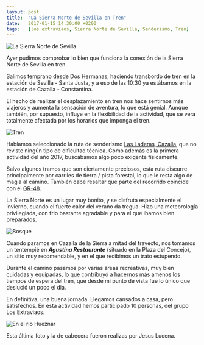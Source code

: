 ```yaml
---
layout: post
title:  "La Sierra Norte de Sevilla en Tren"
date:   2017-01-15 14:30:00 +0200
tags:	[los extraviaos, Sierra Norte de Sevilla, Senderismo, Tren]
---
```


![La Sierra Norte de Sevilla][sierra_norte01]

Ayer pudimos comprobar lo bien que funciona la conexión de la Sierra Norte
de Sevilla en tren.

Salimos temprano desde Dos Hermanas, haciendo transbordo de tren en la estación
de Sevilla - Santa Justa, y a eso de las 10:30 ya estábamos en la estación
de Cazalla - Constantina.

<!--more-->

El hecho de realizar el desplazamiento en tren nos hace sentirnos más viajeros
y aumenta la sensación de aventura, lo que está genial.
Aunque también, por supuesto, influye en la flexibilidad de la actividad, que
se verá totalmente afectada por los horarios que imponga el tren.

![Tren][sierra_norte03]

Habíamos seleccionado la ruta de senderismo [Las Laderas, Cazalla][ruta],
que no reviste ningún tipo de dificultad técnica. Como además es la primera
actividad del año 2017, buscábamos algo poco exigente físicamente.

Salvo algunos tramos que son ciertamente preciosos, esta ruta discurre
principalmente por carriles de tierra / pista forestal, lo que le resta algo
de magia al camino. También cabe resaltar que parte del recorrido coincide con
el [GR-48][gr48].

La Sierra Norte es un lugar muy bonito, y se disfruta especialmente el invierno,
cuando el fuerte calor del verano da tregua. Hizo una meteorología
privilegiada, con frio bastante agradable y para el que ibamos bien preparados.

![Bosque][sierra_norte04]

Cuando paramos en Cazalla de la Sierra a mitad del trayecto, nos tomamos un
tentempié en ***Agustina Restaurante*** (situado en la Plaza del Concejo),
un sitio muy recomendable, y en el que recibimos un trato estupendo.

Durante el camino pasamos por varias áreas recreativas, muy bien cuidadas y
equipadas, lo que contribuyó a hacernos más amenos los tiempos de espera del
tren, que desde mi punto de vista fue lo único que deslució un poco el dia.

En definitiva, una buena jornada. Llegamos cansados a casa, pero satisfechos.
En esta actividad hemos participado 10 personas, del grupo Los Extraviaos.

![En el rio Hueznar][sierra_norte02]

Esta última foto y la de cabecera fueron realizas por Jesus Lucena.

[ruta]:				https://es.wikiloc.com/wikiloc/view.do?id=6305340
[gr48]:				http://senderogr48.sierramorena.com/
[sierra_norte01]:		{{site.url}}/assets/sierra_norte_sevilla01.png
[sierra_norte02]:		{{site.url}}/assets/sierra_norte_sevilla02.png
[sierra_norte03]:		{{site.url}}/assets/sierra_norte_sevilla03.png
[sierra_norte04]:		{{site.url}}/assets/sierra_norte_sevilla04.png
